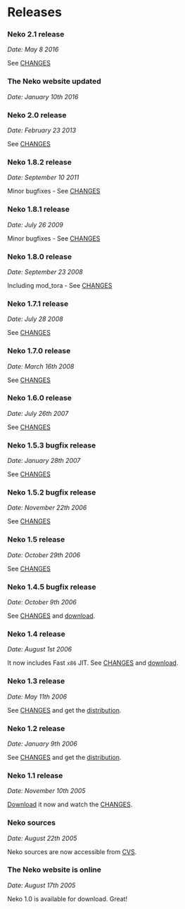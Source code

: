 Releases
====

### Neko 2.1 release
_Date: May 8 2016_  

See [CHANGES](https://github.com/HaxeFoundation/neko/blob/master/CHANGES)


### The Neko website updated
_Date: January 10th 2016_  


### Neko 2.0 release
_Date: February 23 2013_  

See [CHANGES](https://github.com/HaxeFoundation/neko/blob/master/CHANGES)


### Neko 1.8.2 release
_Date: September 10 2011_  

Minor bugfixes - See [CHANGES](https://github.com/HaxeFoundation/neko/blob/master/CHANGES)


### Neko 1.8.1 release
_Date: July 26 2009_  

Minor bugfixes - See [CHANGES](https://github.com/HaxeFoundation/neko/blob/master/CHANGES)


### Neko 1.8.0 release
_Date: September 23 2008_  

Including mod_tora - See [CHANGES](https://github.com/HaxeFoundation/neko/blob/master/CHANGES)


### Neko 1.7.1 release
_Date: July 28 2008_  

See [CHANGES](https://github.com/HaxeFoundation/neko/blob/master/CHANGES)


### Neko 1.7.0 release
_Date: March 16th 2008_  

See [CHANGES](https://github.com/HaxeFoundation/neko/blob/master/CHANGES)


### Neko 1.6.0 release
_Date: July 26th 2007_  

See [CHANGES](https://github.com/HaxeFoundation/neko/blob/master/CHANGES)


### Neko 1.5.3 bugfix release
_Date: January 28th 2007_  

See [CHANGES](https://github.com/HaxeFoundation/neko/blob/master/CHANGES)


### Neko 1.5.2 bugfix release
_Date: November 22th 2006_  

See [CHANGES](https://github.com/HaxeFoundation/neko/blob/master/CHANGES)


### Neko 1.5 release
_Date: October 29th 2006_  

See [CHANGES](https://github.com/HaxeFoundation/neko/blob/master/CHANGES)


### Neko 1.4.5 bugfix release
_Date: October 9th 2006_  

See [CHANGES](https://github.com/HaxeFoundation/neko/blob/master/CHANGES) and [download](/download).


### Neko 1.4 release
_Date: August 1st 2006_  

It now includes Fast `x86` JIT. See [CHANGES](/doc/changes/v1.4) and [download](/download).


### Neko 1.3 release
_Date: May 11th 2006_  

See [CHANGES](/doc/changes/v1.3) and get the [distribution](/download).


### Neko 1.2 release
_Date: January 9th 2006_  

See [CHANGES](/doc/changes/v1.2) and get the [distribution](/download).


### Neko 1.1 release
_Date: November 10th 2005_  

[Download](/download) it now and watch the [CHANGES](http://ncannasse.free.fr/?p=52).


### Neko sources
_Date: August 22th 2005_  

Neko sources are now accessible from [CVS](/download).


### The Neko website is online
_Date: August 17th 2005_  

Neko 1.0 is available for download. Great!

